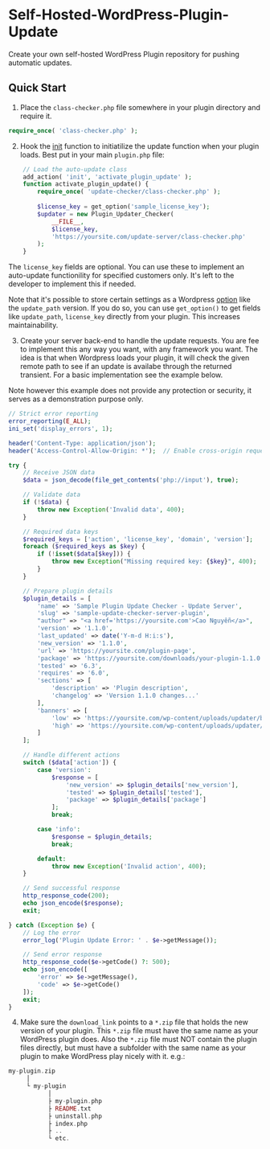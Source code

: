 # Self-Hosted-WordPress-Plugin-Update

Create your own self-hosted WordPress Plugin repository for pushing automatic updates.

## Quick Start

1) Place the `class-checker.php` file somewhere in your plugin directory and require it.
```php
require_once( 'class-checker.php' );
```
2) Hook the [init](https://codex.wordpress.org/Plugin_API/Action_Reference/init) function to initiatilize the update function when your plugin loads. Best put in your main `plugin.php` file:
```php
	// Load the auto-update class
	add_action( 'init', 'activate_plugin_update' );
	function activate_plugin_update() {
		require_once( 'update-checker/class-checker.php' );
		
		$license_key = get_option('sample_license_key');
		$updater = new Plugin_Updater_Checker(
			__FILE__,
			$license_key,
			'https://yoursite.com/update-server/class-checker.php'
		);
	}
```

The `license_key` fields are optional. You can use these to implement an auto-update functionility for specified customers only. It's left to the developer to implement this if needed.

Note that it's possible to store certain settings as a Wordpress [option](https://codex.wordpress.org/Options_API) like the `update_path` version.
If you do so, you can use `get_option()` to get fields like `update_path`, `license_key` directly from your plugin. This increases maintainability.

3) Create your server back-end to handle the update requests. You are fee to implement this any way you want, with any framework you want. 
The idea is that when Wordpress loads your plugin, it will check the given remote path to see if an update is availabe through the returned transient. For a basic implementation see the example below. 

Note however this example does not provide any protection or security, it serves as a demonstration purpose only.

```php
// Strict error reporting
error_reporting(E_ALL);
ini_set('display_errors', 1);

header('Content-Type: application/json');
header('Access-Control-Allow-Origin: *');  // Enable cross-origin requests if needed

try {
    // Receive JSON data
    $data = json_decode(file_get_contents('php://input'), true);

    // Validate data
    if (!$data) {
        throw new Exception('Invalid data', 400);
    }

    // Required data keys
    $required_keys = ['action', 'license_key', 'domain', 'version'];
    foreach ($required_keys as $key) {
        if (!isset($data[$key])) {
            throw new Exception("Missing required key: {$key}", 400);
        }
    }

    // Prepare plugin details
    $plugin_details = [
        'name' => 'Sample Plugin Update Checker - Update Server',
        'slug' => 'sample-update-checker-server-plugin',
        "author" => "<a href='https://yoursite.com'>Cao Nguyễn</a>",
        'version' => '1.1.0',
        'last_updated' => date('Y-m-d H:i:s'),
        'new_version' => '1.1.0',
        'url' => 'https://yoursite.com/plugin-page',
        'package' => 'https://yoursite.com/downloads/your-plugin-1.1.0.zip',
        'tested' => '6.3',
        'requires' => '6.0',
        'sections' => [
            'description' => 'Plugin description',
            'changelog' => 'Version 1.1.0 changes...'
        ],
        'banners' => [
    		'low' => 'https://yoursite.com/wp-content/uploads/updater/banner-772x250.jpg',
    		'high' => 'https://yoursite.com/wp-content/uploads/updater/banner-1544x500.jpg'
    	]
    ];

    // Handle different actions
    switch ($data['action']) {
        case 'version':
            $response = [
                'new_version' => $plugin_details['new_version'],
                'tested' => $plugin_details['tested'],
                'package' => $plugin_details['package']
            ];
            break;

        case 'info':
            $response = $plugin_details;
            break;

        default:
            throw new Exception('Invalid action', 400);
    }

    // Send successful response
    http_response_code(200);
    echo json_encode($response);
    exit;

} catch (Exception $e) {
    // Log the error
    error_log('Plugin Update Error: ' . $e->getMessage());

    // Send error response
    http_response_code($e->getCode() ?: 500);
    echo json_encode([
        'error' => $e->getMessage(),
        'code' => $e->getCode()
    ]);
    exit;
}
```

4) Make sure the `download_link` points to a `*.zip` file that holds the new version of your plugin. This `*.zip` file must have the same name as your WordPress plugin does. Also the `*.zip` file must NOT contain the plugin files directly, but must have a subfolder with the same name as your plugin to make WordPress play nicely with it.
e.g.:
```php
my-plugin.zip
     │
     └ my-plugin
           │
           ├ my-plugin.php
           ├ README.txt
           ├ uninstall.php
           ├ index.php
           ├ ..
           └ etc.
```
